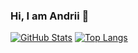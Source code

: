 ### Hi, I am Andrii 👋

[![GitHub Stats](https://github-stat.tdev.agency/?username=andrii-trush&show_icons=true)](#) 
[![Top Langs](https://github-stat.tdev.agency/top-langs/?username=andrii-trush)](#)

<!--
**andrii-trush/andrii-trush** is a ✨ _special_ ✨ repository because its `README.md` (this file) appears on your GitHub profile.

Here are some ideas to get you started:

- 🔭 I’m currently working on ...
- 🌱 I’m currently learning ...
- 👯 I’m looking to collaborate on ...
- 🤔 I’m looking for help with ...
- 💬 Ask me about ...
- 📫 How to reach me: ...
- 😄 Pronouns: ...
- ⚡ Fun fact: ...
-->
